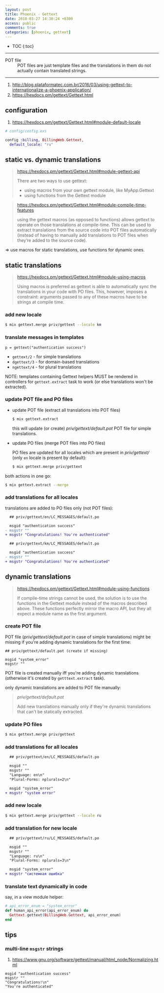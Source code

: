 ```yaml
---
layout: post
title: Phoenix - Gettext
date: 2018-03-27 14:30:24 +0300
access: public
comments: true
categories: [phoenix, gettext]
---
```


<!-- more -->

* TOC
{:toc}
<hr>

<dl>
  <dt>POT file</dt>
  <dd>
    POT files are just template files and the translations in them do not
    actually contain translated strings.
  </dd>
</dl>

<hr>

1. <http://blog.plataformatec.com.br/2016/03/using-gettext-to-internationalize-a-phoenix-application/>
2. <https://hexdocs.pm/gettext/Gettext.html>

configuration
-------------

1. <https://hexdocs.pm/gettext/Gettext.html#module-default-locale>

```elixir
# config/config.exs

config :billing, BillingWeb.Gettext,
  default_locale: "ru"
```

static vs. dynamic translations
-------------------------------

> <https://hexdocs.pm/gettext/Gettext.html#module-gettext-api>
>
> There are two ways to use gettext:
>
> - using macros from your own gettext module, like MyApp.Gettext
> - using functions from the Gettext module

> <https://hexdocs.pm/gettext/Gettext.html#module-compile-time-features>
>
> using the gettext macros (as opposed to functions) allows gettext to
> operate on those translations at compile-time. This can be used to extract
> translations from the source code into POT files automatically (instead of
> having to manually add translations to POT files when they’re added to the
> source code).

=> use macros for static translations, use functions for dynamic ones.

static translations
-------------------

> <https://hexdocs.pm/gettext/Gettext.html#module-using-macros>
>
> Using macros is preferred as gettext is able to automatically sync the
> translations in your code with PO files. This, however, imposes a constraint:
> arguments passed to any of these macros have to be strings at compile time.

### add new locale

```sh
$ mix gettext.merge priv/gettext --locale km
```

### translate messages in templates

```slim
p = gettext("authentication success")
```

- `gettext/2` - for simple translations
- `dgettext/3` - for domain-based translations
- `ngettext/4` - for plural translations

NOTE: templates containing Gettext helpers MUST be rendered in controllers for
      `gettext.extract` task to work (or else translations won't be extracted).

### update POT file and PO files

- update POT file (extract all translations into POT files)

  ```sh
  $ mix gettext.extract
  ```

  this will update (or create) _priv/gettext/default.pot_ POT file
  for simple translations.

- update PO files (merge POT files into PO files)

  PO files are updated for all locales which are present in
  _priv/gettext/_ (only `en` locale is present by default):

  ```sh
  $ mix gettext.merge priv/gettext
  ```

both actions in one go:

```sh
$ mix gettext.extract --merge
```

### add translations for all locales

translations are added to PO files only (not POT files):

```diff
  ## priv/gettext/en/LC_MESSAGES/default.po

  msgid "authentication success"
- msgstr ""
+ msgstr "Congratulations! You're authenticated"
```

```diff
  ## priv/gettext/km/LC_MESSAGES/default.po

  msgid "authentication success"
- msgstr ""
+ msgstr "Congratulations! You're authenticated"
```

dynamic translations
--------------------

> <https://hexdocs.pm/gettext/Gettext.html#module-using-functions>
>
> If compile-time strings cannot be used, the solution is to use the functions
> in the Gettext module instead of the macros described above. These functions
> perfectly mirror the macro API, but they all expect a module name as the first
> argument.

### create POT file

POT file (_priv/gettext/default.pot_ in case of simple translations) might
be missing if you're adding dynamic translations for the first time:

```po
## priv/gettext/default.pot (create if missing)

msgid "system_error"
msgstr ""
```

POT file is created manually iff you're adding dynamic translations
(otherwise it's created by `getttext.extract` task).

only dynamic translations are added to POT file manually:

> _priv/gettext/default.pot_
>
> Add new translations manually only if they're dynamic translations that
> can't be statically extracted.

### update PO files

```sh
$ mix gettext.merge priv/gettext
```

### add translations for all locales

```diff
  ## priv/gettext/en/LC_MESSAGES/default.po

  msgid ""
  msgstr ""
  "Language: en\n"
  "Plural-Forms: nplurals=2\n"

  msgid "system_error"
+ msgstr "system error"
```

### add new locale

```sh
$ mix gettext.merge priv/gettext --locale ru
```

### add translation for new locale

```diff
  ## priv/gettext/ru/LC_MESSAGES/default.po

  msgid ""
  msgstr ""
  "Language: ru\n"
  "Plural-Forms: nplurals=3\n"

  msgid "system_error"
+ msgstr "системная ошибка"
```

### translate text dynamically in code

say, in a view module helper:

```elixir
# api_error_enum = "system_error"
def human_api_error(api_error_enum) do
  Gettext.gettext(BillingWeb.Gettext, api_error_enum)
end
```

tips
----

### multi-line `msgstr` strings

1. <https://www.gnu.org/software/gettext/manual/html_node/Normalizing.html>

```po
msgid "authentication success"
msgstr ""
"Congratulations!\n"
"You're authenticated"
```
